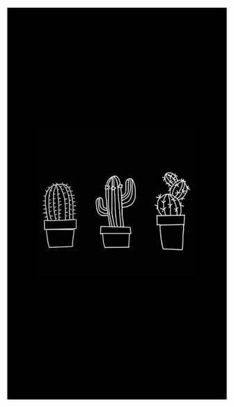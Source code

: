 ![Header](https://github.com/Vitalik1995Rikov/Vitalik1995Rikov/blob/main/113376aeea8902838d28c4e77a4d3fbf.jpg)